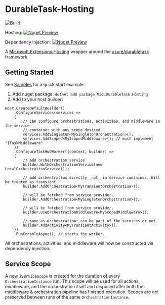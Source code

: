 # DurableTask-Hosting

[![Build](https://github.com/jviau/durabletask-hosting/workflows/.NET%20Core/badge.svg)](https://github.com/jviau/durabletask-hosting/actions?query=workflow%3A%22.NET+Core%22)

Hosting: 
[![Nuget Preview](https://img.shields.io/nuget/vpre/Vio.DurableTask.Hosting.svg)](https://www.nuget.org/packages/Vio.DurableTask.Hosting)

Dependency Injection: 
[![Nuget Preview](https://img.shields.io/nuget/vpre/Vio.DurableTask.DependencyInjection.svg)](https://www.nuget.org/packages/Vio.DurableTask.DependencyInjection)

A [Microsoft.Extensions.Hosting](https://www.nuget.org/packages/Microsoft.Extensions.Hosting/) wrapper around the [azure/durabletask](https://github.com/azure/durabletask) framework.

## Getting Started

See [Samples](./samples/DurableTask.Samples) for a quick start example.

1. Add nuget package: `dotnet add package Vio.DurableTask.Hosting`
2. Add to your host builder:

``` CSharp
Host.CreateDefaultBuilder()
    .ConfigureServices(services =>
    {
        // Can configure orchestrations, activities, and middleware in the service
        // container with any scope desired.
        services.AddSingleton<MySingletonOrchestration>();
        services.AddScoped<MyScopedMiddleware>(); // must implement "ITaskMiddleware"
    })
    .ConfigureTaskHubWorker((context, builder) =>
    {
        // add orchestration service
        builder.WithOrchestrationService(new LocalOrchestrationService());

        // add orchestration directly _not_ in service container. Will be treated as transient.
        builder.AddOrchestration<MyTransientOrchestration>();

        // will be fetched from service provider.
        builder.AddOrchestration<MySingletonOrchestration>();

        // will be fetched from service provider.
        builder.UseOrchestrationMiddleware<MyScopedMiddleware>();

        // same as orchestration: can be part of the services or not.
        builder.AddActivity<MyTransientActivity>();
    })
    .RunConsoleAsync(); // starts the worker.
```

All orchestrations, activities, and middleware will now be constructed via dependency injection.

## Service Scope

A new `IServiceScope` is created for the duration of every `OrchestrationInstance` run. This scope will be used for all actions, middleware, and the orchestration itself and disposed after both the middleware & orchestration pipeline has finished execution. Scopes are not preserved between runs of the same `OrchestrationInstance`.
